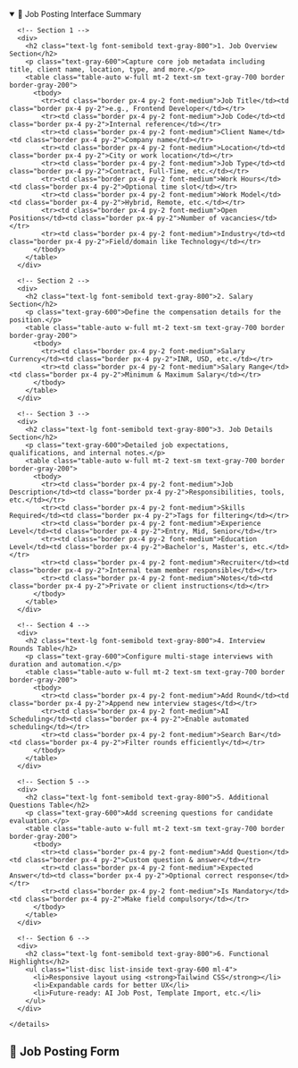<!DOCTYPE html>
<html lang="en">
<head>
  <meta charset="UTF-8" />
  <meta name="viewport" content="width=device-width, initial-scale=1.0" />
  <title>Job Posting Summary</title>
  <script src="https://cdn.tailwindcss.com"></script>
</head>
<body class="bg-gray-50 p-6 font-sans text-gray-800">

  <!-- Job Form Summary -->
  <div class="mb-6 rounded-2xl shadow-lg border border-gray-200 p-6 bg-white">
    <details open class="space-y-4">
      <summary class="text-xl font-semibold cursor-pointer text-blue-700">📘 Job Posting Interface Summary</summary>

      <!-- Section 1 -->
      <div>
        <h2 class="text-lg font-semibold text-gray-800">1. Job Overview Section</h2>
        <p class="text-gray-600">Capture core job metadata including title, client name, location, type, and more.</p>
        <table class="table-auto w-full mt-2 text-sm text-gray-700 border border-gray-200">
          <tbody>
            <tr><td class="border px-4 py-2 font-medium">Job Title</td><td class="border px-4 py-2">e.g., Frontend Developer</td></tr>
            <tr><td class="border px-4 py-2 font-medium">Job Code</td><td class="border px-4 py-2">Internal reference</td></tr>
            <tr><td class="border px-4 py-2 font-medium">Client Name</td><td class="border px-4 py-2">Company name</td></tr>
            <tr><td class="border px-4 py-2 font-medium">Location</td><td class="border px-4 py-2">City or work location</td></tr>
            <tr><td class="border px-4 py-2 font-medium">Job Type</td><td class="border px-4 py-2">Contract, Full-Time, etc.</td></tr>
            <tr><td class="border px-4 py-2 font-medium">Work Hours</td><td class="border px-4 py-2">Optional time slot</td></tr>
            <tr><td class="border px-4 py-2 font-medium">Work Model</td><td class="border px-4 py-2">Hybrid, Remote, etc.</td></tr>
            <tr><td class="border px-4 py-2 font-medium">Open Positions</td><td class="border px-4 py-2">Number of vacancies</td></tr>
            <tr><td class="border px-4 py-2 font-medium">Industry</td><td class="border px-4 py-2">Field/domain like Technology</td></tr>
          </tbody>
        </table>
      </div>

      <!-- Section 2 -->
      <div>
        <h2 class="text-lg font-semibold text-gray-800">2. Salary Section</h2>
        <p class="text-gray-600">Define the compensation details for the position.</p>
        <table class="table-auto w-full mt-2 text-sm text-gray-700 border border-gray-200">
          <tbody>
            <tr><td class="border px-4 py-2 font-medium">Salary Currency</td><td class="border px-4 py-2">INR, USD, etc.</td></tr>
            <tr><td class="border px-4 py-2 font-medium">Salary Range</td><td class="border px-4 py-2">Minimum & Maximum Salary</td></tr>
          </tbody>
        </table>
      </div>

      <!-- Section 3 -->
      <div>
        <h2 class="text-lg font-semibold text-gray-800">3. Job Details Section</h2>
        <p class="text-gray-600">Detailed job expectations, qualifications, and internal notes.</p>
        <table class="table-auto w-full mt-2 text-sm text-gray-700 border border-gray-200">
          <tbody>
            <tr><td class="border px-4 py-2 font-medium">Job Description</td><td class="border px-4 py-2">Responsibilities, tools, etc.</td></tr>
            <tr><td class="border px-4 py-2 font-medium">Skills Required</td><td class="border px-4 py-2">Tags for filtering</td></tr>
            <tr><td class="border px-4 py-2 font-medium">Experience Level</td><td class="border px-4 py-2">Entry, Mid, Senior</td></tr>
            <tr><td class="border px-4 py-2 font-medium">Education Level</td><td class="border px-4 py-2">Bachelor's, Master's, etc.</td></tr>
            <tr><td class="border px-4 py-2 font-medium">Recruiter</td><td class="border px-4 py-2">Internal team member responsible</td></tr>
            <tr><td class="border px-4 py-2 font-medium">Notes</td><td class="border px-4 py-2">Private or client instructions</td></tr>
          </tbody>
        </table>
      </div>

      <!-- Section 4 -->
      <div>
        <h2 class="text-lg font-semibold text-gray-800">4. Interview Rounds Table</h2>
        <p class="text-gray-600">Configure multi-stage interviews with duration and automation.</p>
        <table class="table-auto w-full mt-2 text-sm text-gray-700 border border-gray-200">
          <tbody>
            <tr><td class="border px-4 py-2 font-medium">Add Round</td><td class="border px-4 py-2">Append new interview stages</td></tr>
            <tr><td class="border px-4 py-2 font-medium">AI Scheduling</td><td class="border px-4 py-2">Enable automated scheduling</td></tr>
            <tr><td class="border px-4 py-2 font-medium">Search Bar</td><td class="border px-4 py-2">Filter rounds efficiently</td></tr>
          </tbody>
        </table>
      </div>

      <!-- Section 5 -->
      <div>
        <h2 class="text-lg font-semibold text-gray-800">5. Additional Questions Table</h2>
        <p class="text-gray-600">Add screening questions for candidate evaluation.</p>
        <table class="table-auto w-full mt-2 text-sm text-gray-700 border border-gray-200">
          <tbody>
            <tr><td class="border px-4 py-2 font-medium">Add Question</td><td class="border px-4 py-2">Custom question & answer</td></tr>
            <tr><td class="border px-4 py-2 font-medium">Expected Answer</td><td class="border px-4 py-2">Optional correct response</td></tr>
            <tr><td class="border px-4 py-2 font-medium">Is Mandatory</td><td class="border px-4 py-2">Make field compulsory</td></tr>
          </tbody>
        </table>
      </div>

      <!-- Section 6 -->
      <div>
        <h2 class="text-lg font-semibold text-gray-800">6. Functional Highlights</h2>
        <ul class="list-disc list-inside text-gray-600 ml-4">
          <li>Responsive layout using <strong>Tailwind CSS</strong></li>
          <li>Expandable cards for better UX</li>
          <li>Future-ready: AI Job Post, Template Import, etc.</li>
        </ul>
      </div>

    </details>
  </div>

  <!-- Placeholder for job form -->
  <div class="bg-white p-6 border rounded-2xl shadow">
    <h2 class="text-xl font-semibold mb-4">📝 Job Posting Form</h2>
    <form>
      <!-- Your form elements go here -->
    </form>
  </div>

</body>
</html>
